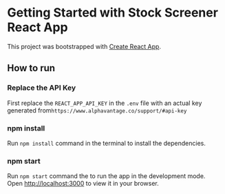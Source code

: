 # Getting Started with Stock Screener React App

This project was bootstrapped with [Create React App](https://github.com/facebook/create-react-app).

## How to run


### Replace the API Key
First replace the `REACT_APP_API_KEY` in the `.env` file with an actual key generated from`https://www.alphavantage.co/support/#api-key`


### npm install

Run `npm install` command in the terminal to install the dependencies.

### npm start

Run `npm start` command the to run the app in the development mode.\
Open [http://localhost:3000](http://localhost:3000) to view it in your browser.